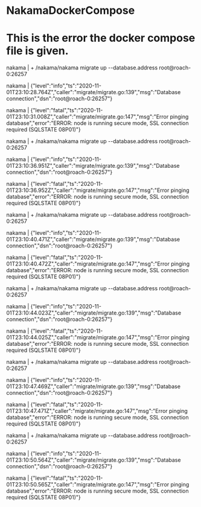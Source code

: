 # NakamaDockerCompose
# This is the error the docker compose file is given.

nakama        | + /nakama/nakama migrate up --database.address root@roach-0:26257

nakama        | {"level":"info","ts":"2020-11-01T23:10:28.764Z","caller":"migrate/migrate.go:139","msg":"Database connection","dsn":"root@roach-0:26257"}

nakama        | {"level":"fatal","ts":"2020-11-01T23:10:31.008Z","caller":"migrate/migrate.go:147","msg":"Error pinging database","error":"ERROR: node is running secure mode, SSL connection required (SQLSTATE 08P01)"}

nakama        | + /nakama/nakama migrate up --database.address root@roach-0:26257

nakama        | {"level":"info","ts":"2020-11-01T23:10:36.951Z","caller":"migrate/migrate.go:139","msg":"Database connection","dsn":"root@roach-0:26257"}

nakama        | {"level":"fatal","ts":"2020-11-01T23:10:36.952Z","caller":"migrate/migrate.go:147","msg":"Error pinging database","error":"ERROR: node is running secure mode, SSL connection required (SQLSTATE 08P01)"}

nakama        | + /nakama/nakama migrate up --database.address root@roach-0:26257

nakama        | {"level":"info","ts":"2020-11-01T23:10:40.471Z","caller":"migrate/migrate.go:139","msg":"Database connection","dsn":"root@roach-0:26257"}

nakama        | {"level":"fatal","ts":"2020-11-01T23:10:40.472Z","caller":"migrate/migrate.go:147","msg":"Error pinging database","error":"ERROR: node is running secure mode, SSL connection required (SQLSTATE 08P01)"}

nakama        | + /nakama/nakama migrate up --database.address root@roach-0:26257

nakama        | {"level":"info","ts":"2020-11-01T23:10:44.023Z","caller":"migrate/migrate.go:139","msg":"Database connection","dsn":"root@roach-0:26257"}

nakama        | {"level":"fatal","ts":"2020-11-01T23:10:44.025Z","caller":"migrate/migrate.go:147","msg":"Error pinging database","error":"ERROR: node is running secure mode, SSL connection required (SQLSTATE 08P01)"}

nakama        | + /nakama/nakama migrate up --database.address root@roach-0:26257

nakama        | {"level":"info","ts":"2020-11-01T23:10:47.469Z","caller":"migrate/migrate.go:139","msg":"Database connection","dsn":"root@roach-0:26257"}

nakama        | {"level":"fatal","ts":"2020-11-01T23:10:47.471Z","caller":"migrate/migrate.go:147","msg":"Error pinging database","error":"ERROR: node is running secure mode, SSL connection required (SQLSTATE 08P01)"}

nakama        | + /nakama/nakama migrate up --database.address root@roach-0:26257

nakama        | {"level":"info","ts":"2020-11-01T23:10:50.564Z","caller":"migrate/migrate.go:139","msg":"Database connection","dsn":"root@roach-0:26257"}

nakama        | {"level":"fatal","ts":"2020-11-01T23:10:50.565Z","caller":"migrate/migrate.go:147","msg":"Error pinging database","error":"ERROR: node is running secure mode, SSL connection required (SQLSTATE 08P01)"}
